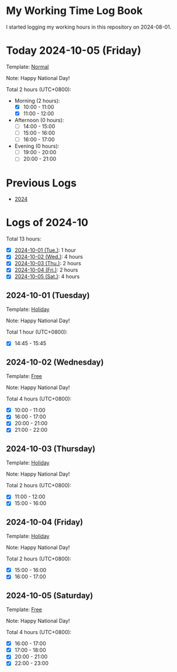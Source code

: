 # My Working Time Log Book

I started logging my working hours in this repository on 2024-08-01.

# Today 2024-10-05 (Friday)

Template: [Normal](./WeekdayTemplate.md#normal-yyyy-mm-dd-what-day)

Note: Happy National Day!

Total 2 hours (UTC+0800):

- Morning (2 hours):
  - [x] 10:00 - 11:00
  - [x] 11:00 - 12:00

- Afternoon (0 hours):
  - [ ] 14:00 - 15:00
  - [ ] 15:00 - 16:00
  - [ ] 16:00 - 17:00

- Evening (0 hours):
  - [ ] 19:00 - 20:00
  - [ ] 20:00 - 21:00

# Previous Logs

- [2024](./2024/2024.md)

# Logs of 2024-10

Total 13 hours:

- [x] [2024-10-01 (Tue.)](#2024-10-01-tuesday): 1 hour
- [x] [2024-10-02 (Wed.)](#2024-10-02-wednesday): 4 hours
- [x] [2024-10-03 (Thu.)](#2024-10-03-thursday): 2 hours
- [x] [2024-10-04 (Fri.)](#2024-10-04-friday): 2 hours
- [x] [2024-10-05 (Sat.)](#2024-10-05-saturday): 4 hours

## 2024-10-01 (Tuesday)

Template: [Holiday](./WeekdayTemplate.md#holiday-yyyy-mm-dd-what-day)

Note: Happy National Day!

Total 1 hour (UTC+0800):
- [x] 14:45 - 15:45

## 2024-10-02 (Wednesday)

Template: [Free](./WeekdayTemplate.md#free-yyyy-mm-dd-what-day)

Note: Happy National Day!

Total 4 hours (UTC+0800):
- [x] 10:00 - 11:00
- [x] 16:00 - 17:00
- [x] 20:00 - 21:00
- [x] 21:00 - 22:00

## 2024-10-03 (Thursday)

Template: [Holiday](./WeekdayTemplate.md#holiday-yyyy-mm-dd-what-day)

Note: Happy National Day!

Total 2 hours (UTC+0800):
- [x] 11:00 - 12:00
- [x] 15:00 - 16:00

## 2024-10-04 (Friday)

Template: [Holiday](./WeekdayTemplate.md#holiday-yyyy-mm-dd-what-day)

Note: Happy National Day!

Total 2 hours (UTC+0800):
- [x] 15:00 - 16:00
- [x] 16:00 - 17:00

## 2024-10-05 (Saturday)

Template: [Free](./WeekdayTemplate.md#free-yyyy-mm-dd-what-day)

Note: Happy National Day!

Total 4 hours (UTC+0800):
- [x] 16:00 - 17:00
- [x] 17:00 - 18:00
- [x] 20:00 - 21:00
- [x] 22:00 - 23:00
